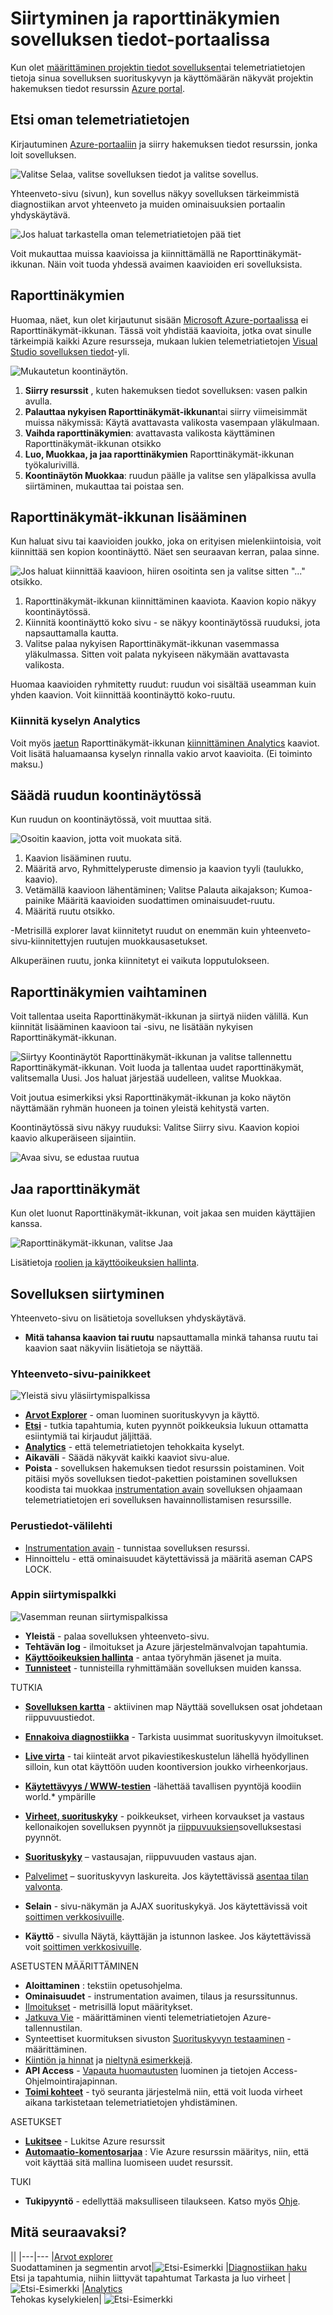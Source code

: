 <properties
    pageTitle="Raporttinäkymien ja siirtyminen sovelluksen tiedot-portaalissa | Microsoft Azure"
    description="Luo avaimen APM kaavioita ja kyselyjen näkymiä."
    services="application-insights"
    documentationCenter=""
    authors="alancameronwills"
    manager="douge"/>

<tags
    ms.service="application-insights"
    ms.workload="tbd"
    ms.tgt_pltfrm="ibiza"
    ms.devlang="multiple"
    ms.topic="article" 
    ms.date="10/18/2016"
    ms.author="awills"/>

# <a name="navigation-and-dashboards-in-the-application-insights-portal"></a>Siirtyminen ja raporttinäkymien sovelluksen tiedot-portaalissa

Kun olet [määrittäminen projektin tiedot sovelluksen](app-insights-overview.md)tai telemetriatietojen tietoja sinua sovelluksen suorituskyvyn ja käyttömäärän näkyvät projektin hakemuksen tiedot resurssin [Azure portal](https://portal.azure.com).


## <a name="find-your-telemetry"></a>Etsi oman telemetriatietojen

Kirjautuminen [Azure-portaaliin](https://portal.azure.com) ja siirry hakemuksen tiedot resurssin, jonka loit sovelluksen.

![Valitse Selaa, valitse sovelluksen tiedot ja valitse sovellus.](./media/app-insights-dashboards/00-start.png)

Yhteenveto-sivu (sivun), kun sovellus näkyy sovelluksen tärkeimmistä diagnostiikan arvot yhteenveto ja muiden ominaisuuksien portaalin yhdyskäytävä.


![Jos haluat tarkastella oman telemetriatietojen pää tiet](./media/app-insights-dashboards/010-oview.png)

Voit mukauttaa muissa kaavioissa ja kiinnittämällä ne Raporttinäkymät-ikkunan. Näin voit tuoda yhdessä avaimen kaavioiden eri sovelluksista.


## <a name="dashboards"></a>Raporttinäkymien

Huomaa, näet, kun olet kirjautunut sisään [Microsoft Azure-portaalissa](https://portal.azure.com) ei Raporttinäkymät-ikkunan. Tässä voit yhdistää kaavioita, jotka ovat sinulle tärkeimpiä kaikki Azure resursseja, mukaan lukien telemetriatietojen [Visual Studio sovelluksen tiedot](app-insights-overview.md)-yli.
 

![Mukautetun koontinäytön.](./media/app-insights-dashboards/31.png)


1. **Siirry resurssit** , kuten hakemuksen tiedot sovelluksen: vasen palkin avulla.
2. **Palauttaa nykyisen Raporttinäkymät-ikkunan**tai siirry viimeisimmät muissa näkymissä: Käytä avattavasta valikosta vasempaan yläkulmaan.
3. **Vaihda raporttinäkymien**: avattavasta valikosta käyttäminen Raporttinäkymät-ikkunan otsikko
4. **Luo, Muokkaa, ja jaa raporttinäkymien** Raporttinäkymät-ikkunan työkalurivillä.
5. **Koontinäytön Muokkaa**: ruudun päälle ja valitse sen yläpalkissa avulla siirtäminen, mukauttaa tai poistaa sen.


## <a name="add-to-a-dashboard"></a>Raporttinäkymät-ikkunan lisääminen

Kun haluat sivu tai kaavioiden joukko, joka on erityisen mielenkiintoisia, voit kiinnittää sen kopion koontinäyttö. Näet sen seuraavan kerran, palaa sinne.

![Jos haluat kiinnittää kaavioon, hiiren osoitinta sen ja valitse sitten "..." otsikko.](./media/app-insights-dashboards/33.png)

1. Raporttinäkymät-ikkunan kiinnittäminen kaaviota. Kaavion kopio näkyy koontinäytössä.
2. Kiinnitä koontinäyttö koko sivu - se näkyy koontinäytössä ruuduksi, jota napsauttamalla kautta.
3. Valitse palaa nykyisen Raporttinäkymät-ikkunan vasemmassa yläkulmassa. Sitten voit palata nykyiseen näkymään avattavasta valikosta.

Huomaa kaavioiden ryhmitetty ruudut: ruudun voi sisältää useamman kuin yhden kaavion. Voit kiinnittää koontinäyttö koko-ruutu.

### <a name="pin-any-query-in-analytics"></a>Kiinnitä kyselyn Analytics

Voit myös [jaetun](#share-dashboards-with-your-team) Raporttinäkymät-ikkunan [kiinnittäminen Analytics](app-insights-analytics-using.md#pin-to-dashboard) kaaviot. Voit lisätä haluamaansa kyselyn rinnalla vakio arvot kaavioita. (Ei toiminto maksu.)

## <a name="adjust-a-tile-on-the-dashboard"></a>Säädä ruudun koontinäytössä

Kun ruudun on koontinäytössä, voit muuttaa sitä.

![Osoitin kaavion, jotta voit muokata sitä.](./media/app-insights-dashboards/36.png)

1. Kaavion lisääminen ruutu. 
2. Määritä arvo, Ryhmittelyperuste dimensio ja kaavion tyyli (taulukko, kaavio).
3. Vetämällä kaavioon lähentäminen; Valitse Palauta aikajakson; Kumoa-painike Määritä kaavioiden suodattimen ominaisuudet-ruutu.
4. Määritä ruutu otsikko.

-Metrisillä explorer lavat kiinnitetyt ruudut on enemmän kuin yhteenveto-sivu-kiinnitettyjen ruutujen muokkausasetukset.

Alkuperäinen ruutu, jonka kiinnitetyt ei vaikuta lopputulokseen.


## <a name="switch-between-dashboards"></a>Raporttinäkymien vaihtaminen

Voit tallentaa useita Raporttinäkymät-ikkunan ja siirtyä niiden välillä. Kun kiinnität lisääminen kaavioon tai -sivu, ne lisätään nykyisen Raporttinäkymät-ikkunan.

![Siirtyy Koontinäytöt Raporttinäkymät-ikkunan ja valitse tallennettu Raporttinäkymät-ikkunan. Voit luoda ja tallentaa uudet raporttinäkymät, valitsemalla Uusi. Jos haluat järjestää uudelleen, valitse Muokkaa.](./media/app-insights-dashboards/32.png)

Voit joutua esimerkiksi yksi Raporttinäkymät-ikkunan ja koko näytön näyttämään ryhmän huoneen ja toinen yleistä kehitystä varten.


Koontinäytössä sivu näkyy ruuduksi: Valitse Siirry sivu. Kaavion kopioi kaavio alkuperäiseen sijaintiin.

![Avaa sivu, se edustaa ruutua](./media/app-insights-dashboards/35.png)


## <a name="share-dashboards"></a>Jaa raporttinäkymät

Kun olet luonut Raporttinäkymät-ikkunan, voit jakaa sen muiden käyttäjien kanssa.

![Raporttinäkymät-ikkunan, valitse Jaa](./media/app-insights-dashboards/41.png)

Lisätietoja [roolien ja käyttöoikeuksien hallinta](app-insights-resources-roles-access-control.md).

## <a name="app-navigation"></a>Sovelluksen siirtyminen

Yhteenveto-sivu on lisätietoja sovelluksen yhdyskäytävä.

* **Mitä tahansa kaavion tai ruutu** napsauttamalla minkä tahansa ruutu tai kaavion saat näkyviin lisätietoja se näyttää.

### <a name="overview-blade-buttons"></a>Yhteenveto-sivu-painikkeet


![Yleistä sivu yläsiirtymispalkissa](./media/app-insights-dashboards/app-overview-top-nav.png)


* [**Arvot Explorer**](app-insights-metrics-explorer.md) - oman luominen suorituskyvyn ja käyttö.
* [**Etsi**](app-insights-diagnostic-search.md) - tutkia tapahtumia, kuten pyynnöt poikkeuksia lukuun ottamatta esiintymiä tai kirjaudut jäljittää.
* [**Analytics**](app-insights-analytics.md) - että telemetriatietojen tehokkaita kyselyt.
* **Aikaväli** - Säädä näkyvät kaikki kaaviot sivu-alue.
* **Poista** - sovelluksen hakemuksen tiedot resurssin poistaminen. Voit pitäisi myös sovelluksen tiedot-pakettien poistaminen sovelluksen koodista tai muokkaa [instrumentation avain](app-insights-create-new-resource.md#copy-the-instrumentation-key) sovelluksen ohjaamaan telemetriatietojen eri sovelluksen havainnollistamisen resurssille.

### <a name="essentials-tab"></a>Perustiedot-välilehti

* [Instrumentation avain](app-insights-create-new-resource.md#copy-the-instrumentation-key) - tunnistaa sovelluksen resurssi. 
* Hinnoittelu - että ominaisuudet käytettävissä ja määritä aseman CAPS LOCK.


### <a name="app-navigation-bar"></a>Appin siirtymispalkki


![Vasemman reunan siirtymispalkissa](./media/app-insights-dashboards/app-left-nav-bar.png)

* **Yleistä** - palaa sovelluksen yhteenveto-sivu.
* **Tehtävän log** - ilmoitukset ja Azure järjestelmänvalvojan tapahtumia.
* [**Käyttöoikeuksien hallinta**](app-insights-resources-roles-access-control.md) - antaa työryhmän jäsenet ja muita.
* [**Tunnisteet**](../resource-group-using-tags.md) - tunnisteilla ryhmittämään sovelluksen muiden kanssa.

TUTKIA

* [**Sovelluksen kartta**](app-insights-app-map.md) - aktiivinen map Näyttää sovelluksen osat johdetaan riippuvuustiedot.
* [**Ennakoiva diagnostiikka**](app-insights-proactive-diagnostics.md) - Tarkista uusimmat suorituskyvyn ilmoitukset.
* [**Live virta**](app-insights-metrics-explorer.md#live-stream) - tai kiinteät arvot pikaviestikeskustelun lähellä hyödyllinen silloin, kun otat käyttöön uuden koontiversion joukko virheenkorjaus.
* [**Käytettävyys / WWW-testien**](app-insights-monitor-web-app-availability.md) -lähettää tavallisen pyyntöjä koodiin world.* ympärille 
* [**Virheet, suorituskyky**](app-insights-web-monitor-performance.md) - poikkeukset, virheen korvaukset ja vastaus kellonaikojen sovelluksen pyynnöt ja [riippuvuuksien](app-insights-asp-net-dependencies.md)sovelluksestasi pyynnöt.
* [**Suorituskyky**](app-insights-web-monitor-performance.md) – vastausajan, riippuvuuden vastaus ajan. 
* [Palvelimet](app-insights-web-monitor-performance.md) – suorituskyvyn laskureita. Jos käytettävissä [asentaa tilan valvonta](app-insights-monitor-performance-live-website-now.md).

* **Selain** - sivu-näkymän ja AJAX suorituskykyä. Jos käytettävissä voit [soittimen verkkosivuille](app-insights-javascript.md).
* **Käyttö** - sivulla Näytä, käyttäjän ja istunnon laskee. Jos käytettävissä voit [soittimen verkkosivuille](app-insights-javascript.md).

ASETUSTEN MÄÄRITTÄMINEN

* **Aloittaminen** : tekstiin opetusohjelma.
* **Ominaisuudet** - instrumentation avaimen, tilaus ja resurssitunnus.
* [Ilmoitukset](app-insights-alerts.md) - metrisillä loput määritykset.
* [Jatkuva Vie](app-insights-export-telemetry.md) - määrittäminen vienti telemetriatietojen Azure-tallennustilan.
* Synteettiset kuormituksen sivuston [Suorituskyvyn testaaminen](app-insights-monitor-web-app-availability.md#performance-tests) - määrittäminen.
* [Kiintiön ja hinnat](app-insights-pricing.md) ja [nieltynä esimerkkejä](app-insights-sampling.md).
* **API Access** - [Vapauta huomautusten](app-insights-annotations.md) luominen ja tietojen Access-Ohjelmointirajapinnan.
* [**Toimi kohteet**](app-insights-diagnostic-search.md#create-work-item) - työ seuranta järjestelmä niin, että voit luoda virheet aikana tarkistetaan telemetriatietojen yhdistäminen.

ASETUKSET


* [**Lukitsee**](..\resource-group-lock-resources.md) - Lukitse Azure resurssit
* [**Automaatio-komentosarjaa**](app-insights-powershell.md) : Vie Azure resurssin määritys, niin, että voit käyttää sitä mallina luomiseen uudet resurssit.

TUKI

* **Tukipyyntö** - edellyttää maksulliseen tilaukseen. Katso myös [Ohje](app-insights-get-dev-support.md).

## <a name="whats-next"></a>Mitä seuraavaksi?

||
|---|---
|[Arvot explorer](app-insights-metrics-explorer.md)<br/>Suodattaminen ja segmentin arvot|![Etsi-Esimerkki](./media/app-insights-dashboards/64.png)
|[Diagnostiikan haku](app-insights-diagnostic-search.md)<br/>Etsi ja tapahtumia, niihin liittyvät tapahtumat Tarkasta ja luo virheet |![Etsi-Esimerkki](./media/app-insights-dashboards/61.png)
|[Analytics](app-insights-analytics.md)<br/>Tehokas kyselykielen| ![Etsi-Esimerkki](./media/app-insights-dashboards/63.png)





